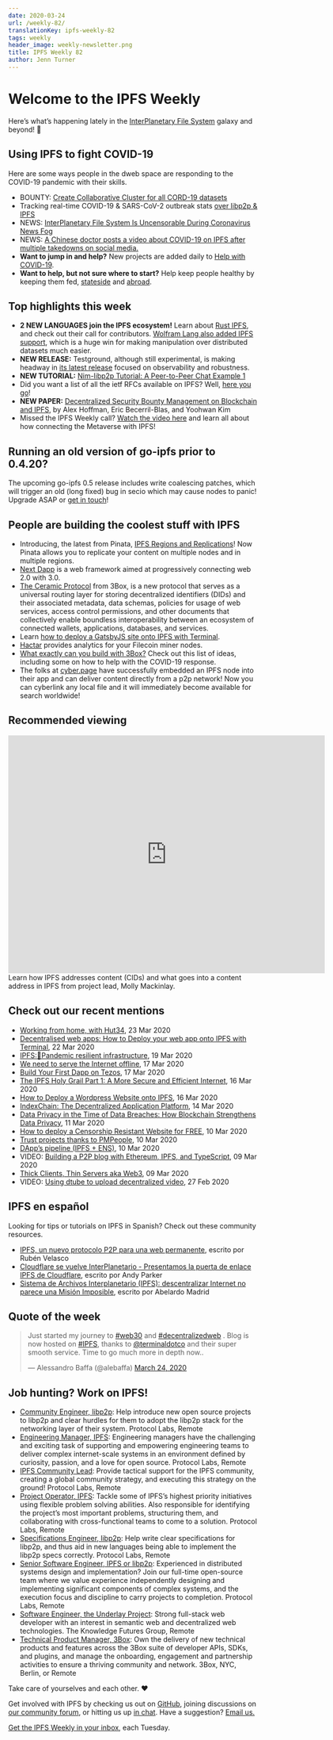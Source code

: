 ```yaml
---
date: 2020-03-24
url: /weekly-82/
translationKey: ipfs-weekly-82
tags: weekly
header_image: weekly-newsletter.png
title: IPFS Weekly 82
author: Jenn Turner
---
```


# Welcome to the IPFS Weekly

Here’s what’s happening lately in the [InterPlanetary File System](https://ipfs.io/) galaxy and beyond! 🚀


## Using IPFS to fight COVID-19
Here are some ways people in the dweb space are responding to the COVID-19 pandemic with their skills. 

* BOUNTY: [Create Collaborative Cluster for all CORD-19 datasets](https://github.com/ipfs/ipfs-cluster/issues/1021)
* Tracking real-time COVID-19 & SARS-CoV-2 outbreak stats [over libp2p & IPFS](https://medium.com/temporal-cloud/real-time-covid-19-sars-cov-2-outbreak-stats-over-libp2p-ipfs-75972c9afa7) 
* NEWS: [InterPlanetary File System Is Uncensorable During Coronavirus News Fog](https://www.coindesk.com/interplanetary-file-system-is-uncensorable-during-coronavirus-news-fog) 
* NEWS: [A Chinese doctor posts a video about COVID-19 on IPFS after multiple takedowns on social media.](https://www.reddit.com/r/Coronavirus/comments/fjmfvv/a_chinese_doctor_posts_a_video_about_covid19_on/) 
* **Want to jump in and help?** New projects are added daily to [Help with COVID-19](https://helpwithcovid.com/).
* **Want to help, but not sure where to start?** Help keep people healthy by keeping them fed, [stateside](https://www.feedingamerica.org/) and [abroad](https://www.care.org/). 


## Top highlights this week

* **2 NEW LANGUAGES join the IPFS ecosystem!** Learn about [Rust IPFS](https://blog.ipfs.io/2020-03-18-announcing-rust-ipfs/), and check out their call for contributors. [Wolfram Lang also added IPFS support](https://writings.stephenwolfram.com/2020/03/in-less-than-a-year-so-much-new-launching-version-12-1-of-wolfram-language-mathematica/#external-connectivity), which is a huge win for making manipulation over distributed datasets much easier. 
* **NEW RELEASE:** Testground, although still experimental, is making headway in [its latest release](https://github.com/ipfs/testground/releases/tag/v0.3.0) focused on observability and robustness.   
* **NEW TUTORIAL:** [Nim-libp2p Tutorial: A Peer-to-Peer Chat Example 1](https://our.status.im/nim-libp2p-tutorial-chat/) 
* Did you want a list of all the ietf RFCs available on IPFS? Well, [here you go](https://gateway.temporal.cloud/ipfs/QmbmXg966neztdEh7G7cDd44R7V7StnTFvjPkKMWe7QCZJ)! 
* **NEW PAPER:** [Decentralized Security Bounty Management on Blockchain and IPFS](https://www.unlv.edu/news/accomplishments/alex-hoffman-eric-becerril-blas-and-yoohwan-kim), by Alex Hoffman, Eric Becerril-Blas, and Yoohwan Kim 
* Missed the IPFS Weekly call? [Watch the video here](https://www.youtube.com/watch?v=08zD9L3hBLg&feature=emb_logo) and learn all about how connecting the Metaverse with IPFS! 


## Running an old version of go-ipfs prior to 0.4.20? 
The upcoming go-ipfs 0.5 release includes write coalescing patches, which will trigger an old (long fixed) bug in secio which may cause nodes to panic! Upgrade ASAP or [get in touch](mailto:newsletter@ipfs.io)! 


## People are building the coolest stuff with IPFS

* Introducing, the latest from Pinata, [IPFS Regions and Replications](https://medium.com/pinata/ipfs-regions-and-replications-a1e52d60dfdb)! Now Pinata allows you to replicate your content on multiple nodes and in multiple regions.
* [Next Dapp](https://next-dapp.warashibe.market/) is a web framework aimed at progressively connecting web 2.0 with 3.0.
* [The Ceramic Protocol](https://medium.com/ceramic/introduction-to-the-ceramic-protocol-8d56951ae3f) from 3Box, is a new protocol that serves as a universal routing layer for storing decentralized identifiers (DIDs) and their associated metadata, data schemas, policies for usage of web services, access control permissions, and other documents that collectively enable boundless interoperability between an ecosystem of connected wallets, applications, databases, and services.
* Learn [how to deploy a GatsbyJS site onto IPFS with Terminal](https://blog.terminal.co/posts/Gatsby-Terminal).
* [Hactar](https://www.hactar.app/) provides analytics for your Filecoin miner nodes.
* [What exactly can you build with 3Box?](https://medium.com/3box/what-you-can-build-with-3box-216bcef0a71c) Check out this list of ideas, including some on how to help with the COVID-19 response.
* The folks at [cyber.page](https://cyber.page/) have successfully embedded an IPFS node into their app and can deliver content directly from a p2p network! Now you can cyberlink any local file and it will immediately become available for search worldwide! 


## Recommended viewing

<iframe src="https://archive.org/embed/campdaythreejuly20lightningtalkswhatsupwithipfs" width="640" height="480" frameborder="0" webkitallowfullscreen="true" mozallowfullscreen="true" allowfullscreen></iframe>
<br>
Learn how IPFS addresses content (CIDs) and what goes into a content address in IPFS from project lead, Molly Mackinlay. 

## Check out our recent mentions

* [Working from home, with Hut34](https://hut34project.substack.com/p/working-from-home-with-hut34), 23 Mar 2020
* [Decentralised web apps: How to Deploy your web app onto IPFS with Terminal](https://dev.to/atharva3010/decentralised-web-apps-how-to-deploy-your-web-app-onto-ipfs-with-terminal-284p), 22 Mar 2020
* [IPFS:🦠Pandemic resilient infrastructure](https://dev.to/adaptive/ipfs-pandemic-resilient-infrastructure-5aap), 19 Mar 2020
* [We need to serve the Internet offline](https://medium.com/offline-camp/we-need-to-serve-the-internet-offline-c67b35f9f388), 17 Mar 2020
* [Build Your First Dapp on Tezos](https://medium.com/coinmonks/build-your-first-dapp-on-tezos-270c568d4fe9), 17 Mar 2020
* [The IPFS Holy Grail Part 1: A More Secure and Efficient Internet](https://codeclimbing.com/the-ipfs-holy-grail-part-1-a-more-secure-and-efficient-internet/), 16 Mar 2020
* [How to Deploy a Wordpress Website onto IPFS](https://blog.terminal.co/posts/wordpress+terminal), 16 Mar 2020
* [IndexChain: The Decentralized Application Platform](https://medium.com/digital-notice-media-labs/indexchain-the-decentralized-application-platform-review-7556849e6369), 14 Mar 2020
* [Data Privacy in the Time of Data Breaches: How Blockchain Strengthens Data Privacy](https://medium.com/@AxelUnlimited/data-privacy-in-the-time-of-data-breaches-how-blockchain-strengthens-data-privacy-axel-blog-e973b0d22f93), 11 Mar 2020
* [How to deploy a Censorship Resistant Website for FREE](https://www.idiwork.com/how-to-deploy-a-censorship-resistant-website-forfree/), 10 Mar 2020
* [Trust projects thanks to PMPeople](https://blog.pmpeople.org/confiar-en-los-proyectos-gracias-a-pmpeople/), 10 Mar 2020
* [DApp’s pipeline (IPFS + ENS)](https://medium.com/coinmonks/dapps-pipeline-ipfs-ens-cbb4f2de15c2), 10 Mar 2020
* VIDEO: [Building a P2P blog with Ethereum, IPFS, and TypeScript](https://www.youtube.com/watch?v=_tfmKqNW8nw), 09 Mar 2020
* [Thick Clients, Thin Servers aka Web3](https://medium.com/@lawrencelundybryan/thick-clients-thin-servers-aka-web3-9851fb29518f), 09 Mar 2020
* VIDEO: [Using dtube to upload decentralized video](https://www.youtube.com/watch?v=Js1Xkv65Kts), 27 Feb 2020


## IPFS en español 
Looking for tips or tutorials on IPFS in Spanish? Check out these community resources.

* [IPFS, un nuevo protocolo P2P para una web permanente](https://www.redeszone.net/2015/10/13/ipfs-un-nuevo-protocolo-p2p-para-una-web-permanente/), escrito por Rubén Velasco
* [Cloudflare se vuelve InterPlanetario - Presentamos la puerta de enlace IPFS de Cloudflare](https://translate.google.com/translate?sl=auto&tl=es&u=https%3A%2F%2Fblog.cloudflare.com%2Fdistributed-web-gateway%2F), escrito por Andy Parker
* [Sistema de Archivos Interplanetario (IPFS): descentralizar Internet no parece una Misión Imposible](https://bitcoin.es/actualidad/sistema-de-archivos-interplanetario-ipfs-podra-descentralizar-internet-imposible/#IPFS_en_homenaje_a_Internet), escrito por Abelardo Madrid


## Quote of the week
<blockquote class="twitter-tweet"><p lang="en" dir="ltr">Just started my journey to <a href="https://twitter.com/hashtag/web30?src=hash&amp;ref_src=twsrc%5Etfw">#web30</a> and <a href="https://twitter.com/hashtag/decentralizedweb?src=hash&amp;ref_src=twsrc%5Etfw">#decentralizedweb</a> . Blog is now hosted on <a href="https://twitter.com/hashtag/IPFS?src=hash&amp;ref_src=twsrc%5Etfw">#IPFS</a>, thanks to <a href="https://twitter.com/terminaldotco?ref_src=twsrc%5Etfw">@terminaldotco</a> and their super smooth service. Time to go much more in depth now..</p>&mdash; Alessandro Baffa (@alebaffa) <a href="https://twitter.com/alebaffa/status/1242335138895114240?ref_src=twsrc%5Etfw">March 24, 2020</a></blockquote>


## Job hunting? Work on IPFS!

* [Community Engineer, libp2p](https://jobs.lever.co/protocol/0afd449f-b292-42b4-abfd-af26415b796b): Help introduce new open source projects to libp2p and clear hurdles for them to adopt the libp2p stack for the networking layer of their system. Protocol Labs, Remote
* [Engineering Manager, IPFS](https://jobs.lever.co/protocol/3f0787e8-58b3-4122-a1ea-424561d2658f): Engineering managers have the challenging and exciting task of supporting and empowering engineering teams to deliver complex internet-scale systems in an environment defined by curiosity, passion, and a love for open source. Protocol Labs, Remote
* [IPFS Community Lead](https://jobs.lever.co/protocol/71c4a9b9-af90-4ce9-9dba-8b72507997bf): Provide tactical support for the IPFS community, creating a global community strategy, and executing this strategy on the ground! Protocol Labs, Remote
* [Project Operator, IPFS](https://jobs.lever.co/protocol/135cecff-ecc4-49ca-b516-61b63fd4d9ef): Tackle some of IPFS’s highest priority initiatives using flexible problem solving abilities. Also responsible for identifying the project’s most important problems, structuring them, and collaborating with cross-functional teams to come to a solution. Protocol Labs, Remote
* [Specifications Engineer, libp2p](https://jobs.lever.co/protocol/0ee37e17-5fb3-4b0f-8559-e5fca363e268): Help write clear specifications for libp2p, and thus aid in new languages being able to implement the libp2p specs correctly. Protocol Labs, Remote
* [Senior Software Engineer, IPFS or libp2p](https://jobs.lever.co/protocol/82793e56-124f-484c-bf13-357ef0b45bc6): Experienced in distributed systems design and implementation? Join our full-time open-source team where we value experience independently designing and implementing significant components of complex systems, and the execution focus and discipline to carry projects to completion. Protocol Labs, Remote
* [Software Engineer, the Underlay Project](https://notes.knowledgefutures.org/pub/si1okbw9): Strong full-stack web developer with an interest in semantic web and decentralized web technologies. The Knowledge Futures Group, Remote
* [Technical Product Manager, 3Box](https://jobs.lever.co/3box/6c68f7ec-a4b4-48ab-9d77-6500e36351e7): Own the delivery of new technical products and features across the 3Box suite of developer APIs, SDKs, and plugins, and manage the onboarding, engagement and partnership activities to ensure a thriving community and network. 3Box, NYC, Berlin, or Remote

Take care of yourselves and each other. ❤️

Get involved with IPFS by checking us out on [GitHub](https://github.com/ipfs), joining discussions on [our community forum](https://discuss.ipfs.io/), or hitting us up [in chat](https://riot.im/app/#/room/#ipfs:matrix.org). Have a suggestion? [Email us.](mailto:newsletter@ipfs.io)

[Get the IPFS Weekly in your inbox](https://ipfs.us4.list-manage.com/subscribe?u=25473244c7d18b897f5a1ff6b&id=cad54b2230), each Tuesday.

